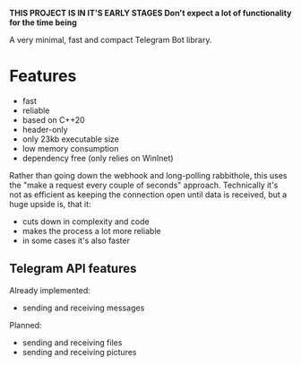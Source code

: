 **THIS PROJECT IS IN IT'S EARLY STAGES
Don't expect a lot of functionality for the time being**

A very minimal, fast and compact Telegram Bot library.

# Features
* fast
* reliable
* based on C++20
* header-only
* only 23kb executable size
* low memory consumption
* dependency free (only relies on WinInet)

Rather than going down the webhook and long-polling rabbithole, this uses the "make a request every couple of seconds" approach.
Technically it's not as efficient as keeping the connection open until data is received, but a huge upside is, that it:
* cuts down in complexity and code
* makes the process a lot more reliable
* in some cases it's also faster


## Telegram API features

Already implemented:
- sending and receiving messages

Planned:
- sending and receiving files
- sending and receiving pictures
